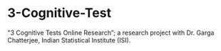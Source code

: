# 3-Cognitive-Test
"3 Cognitive Tests Online Research”; a research project with Dr. Garga Chatterjee, Indian Statistical Institute (ISI).
